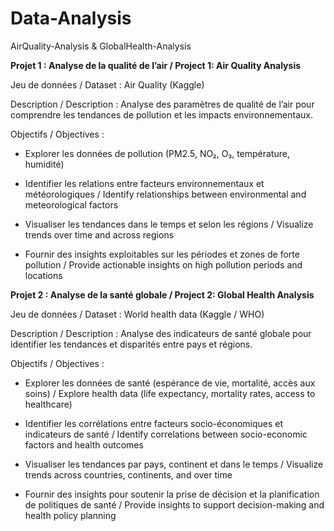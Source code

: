 # Data-Analysis

AirQuality-Analysis & GlobalHealth-Analysis

**Projet 1 : Analyse de la qualité de l’air / Project 1: Air Quality Analysis**

Jeu de données / Dataset : Air Quality
 (Kaggle)

Description / Description : Analyse des paramètres de qualité de l’air pour comprendre les tendances de pollution et les impacts environnementaux.

Objectifs / Objectives :

* Explorer les données de pollution (PM2.5, NO₂, O₃, température, humidité)

* Identifier les relations entre facteurs environnementaux et météorologiques / Identify relationships between environmental and meteorological factors

* Visualiser les tendances dans le temps et selon les régions / Visualize trends over time and across regions

* Fournir des insights exploitables sur les périodes et zones de forte pollution / Provide actionable insights on high pollution periods and locations

**Projet 2 : Analyse de la santé globale / Project 2: Global Health Analysis**

Jeu de données / Dataset : World health data
 (Kaggle / WHO)

Description / Description : Analyse des indicateurs de santé globale pour identifier les tendances et disparités entre pays et régions.

Objectifs / Objectives :

* Explorer les données de santé (espérance de vie, mortalité, accès aux soins) / Explore health data (life expectancy, mortality rates, access to healthcare)

* Identifier les corrélations entre facteurs socio-économiques et indicateurs de santé / Identify correlations between socio-economic factors and health outcomes

* Visualiser les tendances par pays, continent et dans le temps / Visualize trends across countries, continents, and over time

* Fournir des insights pour soutenir la prise de décision et la planification de politiques de santé / Provide insights to support decision-making and health policy planning
